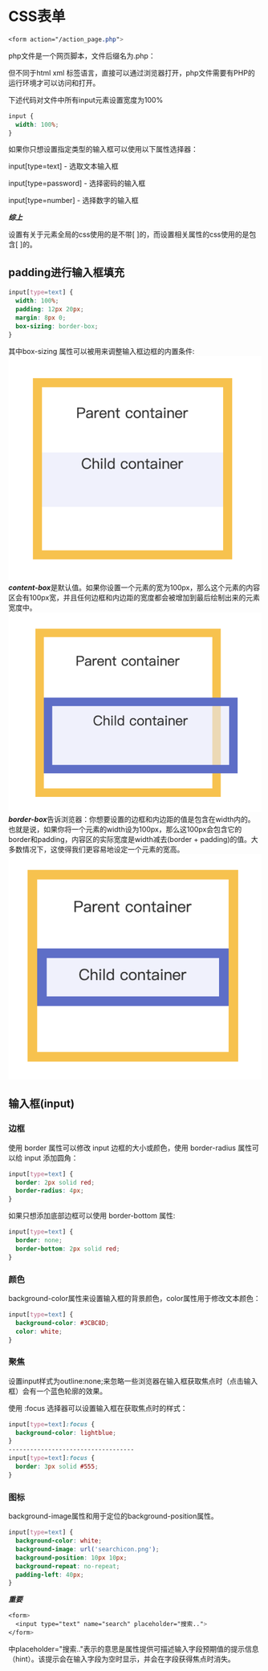 # CSS表单

```css
<form action="/action_page.php">
```

php文件是一个网页脚本，文件后缀名为.php：

但不同于html xml 标签语言，直接可以通过浏览器打开，php文件需要有PHP的运行环境才可以访问和打开。

下述代码对文件中所有input元素设置宽度为100%

```css
input {
  width: 100%;
}
```
如果你只想设置指定类型的输入框可以使用以下属性选择器：

input[type=text] - 选取文本输入框

input[type=password] - 选择密码的输入框

input[type=number] - 选择数字的输入框

***综上***

设置有关于元素全局的css使用的是不带[ ]的，而设置相关属性的css使用的是包含[ ]的。

## padding进行输入框填充

```css
input[type=text] {
  width: 100%;
  padding: 12px 20px;
  margin: 8px 0;
  box-sizing: border-box;
}
```
其中box-sizing 属性可以被用来调整输入框边框的内置条件:
![avatar](1.png)
***content-box***是默认值。如果你设置一个元素的宽为100px，那么这个元素的内容区会有100px宽，并且任何边框和内边距的宽度都会被增加到最后绘制出来的元素宽度中。
![avatar](2.png)
***border-box***告诉浏览器：你想要设置的边框和内边距的值是包含在width内的。也就是说，如果你将一个元素的width设为100px，那么这100px会包含它的border和padding，内容区的实际宽度是width减去(border + padding)的值。大多数情况下，这使得我们更容易地设定一个元素的宽高。
![avatar](3.png)

## 输入框(input)

### 边框

使用 border 属性可以修改 input 边框的大小或颜色，使用 border-radius 属性可以给 input 添加圆角：
```css
input[type=text] {
  border: 2px solid red;
  border-radius: 4px;
}
```
如果只想添加底部边框可以使用 border-bottom 属性:
```css
input[type=text] {
  border: none;
  border-bottom: 2px solid red;
}
```
### 颜色

background-color属性来设置输入框的背景颜色，color属性用于修改文本颜色：

```css
input[type=text] {
  background-color: #3CBC8D;
  color: white;
}
```
### 聚焦
设置input样式为outline:none;来忽略一些浏览器在输入框获取焦点时（点击输入框）会有一个蓝色轮廓的效果。

使用 :focus 选择器可以设置输入框在获取焦点时的样式：

```css
input[type=text]:focus {
  background-color: lightblue;
}
-----------------------------------
input[type=text]:focus {
  border: 3px solid #555;
}
```
### 图标
background-image属性和用于定位的background-position属性。
```css
input[type=text] {
  background-color: white;
  background-image: url('searchicon.png');
  background-position: 10px 10px; 
  background-repeat: no-repeat;
  padding-left: 40px;
}
```
***重要***
```css
<form>
  <input type="text" name="search" placeholder="搜索..">
</form>
```
中placeholder="搜索.."表示的意思是属性提供可描述输入字段预期值的提示信息（hint）。该提示会在输入字段为空时显示，并会在字段获得焦点时消失。


